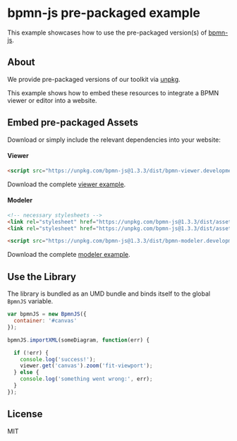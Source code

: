 # bpmn-js pre-packaged example

This example showcases how to use the pre-packaged version(s) of [bpmn-js](https://github.com/bpmn-io/bpmn-js).


## About

We provide pre-packaged versions of our toolkit via [unpkg](https://unpkg.com/bpmn-js/dist/).

This example shows how to embed these resources to integrate a BPMN viewer or editor
into a website.


## Embed pre-packaged Assets

Download or simply include the relevant dependencies into your website:

#### Viewer

```html
<script src="https://unpkg.com/bpmn-js@1.3.3/dist/bpmn-viewer.development.js"></script>
```

Download the complete [viewer example](https://rawgit.com/bpmn-io/bpmn-js-examples/master/starter/viewer.html).

#### Modeler

```html
<!-- necessary stylesheets -->
<link rel="stylesheet" href="https://unpkg.com/bpmn-js@1.3.3/dist/assets/diagram-js.css" />
<link rel="stylesheet" href="https://unpkg.com/bpmn-js@1.3.3/dist/assets/bpmn-font/css/bpmn.css" />

<script src="https://unpkg.com/bpmn-js@1.3.3/dist/bpmn-modeler.development.js"></script>
```

Download the complete [modeler example](https://rawgit.com/bpmn-io/bpmn-js-examples/master/starter/modeler.html).


## Use the Library

The library is bundled as an UMD bundle and binds itself to the global `BpmnJS`
variable.

```javascript
var bpmnJS = new BpmnJS({
  container: '#canvas'
});

bpmnJS.importXML(someDiagram, function(err) {

  if (!err) {
    console.log('success!');
    viewer.get('canvas').zoom('fit-viewport');
  } else {
    console.log('something went wrong:', err);
  }
});
```

## License

MIT
